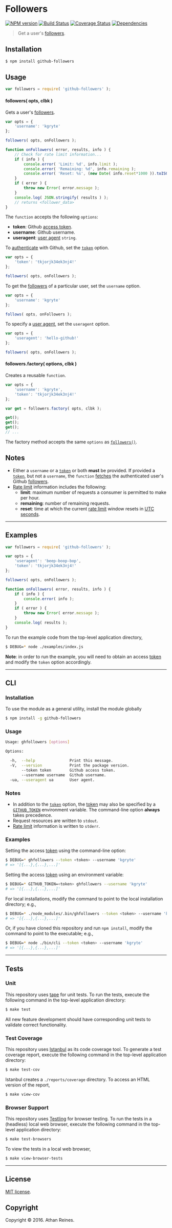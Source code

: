 Followers
===
[![NPM version][npm-image]][npm-url] [![Build Status][build-image]][build-url] [![Coverage Status][coverage-image]][coverage-url] [![Dependencies][dependencies-image]][dependencies-url]

> Get a user's [followers][github-followers].


## Installation

``` bash
$ npm install github-followers
```


## Usage

``` javascript
var followers = require( 'github-followers' );
```

<a name="followers"></a>
#### followers( opts, clbk )

Gets a user's [followers][github-followers].

``` javascript
var opts = {
	'username': 'kgryte'
};

followers( opts, onFollowers );

function onFollowers( error, results, info ) {
	// Check for rate limit information...
	if ( info ) {
		console.error( 'Limit: %d', info.limit );
		console.error( 'Remaining: %d', info.remaining );
		console.error( 'Reset: %s', (new Date( info.reset*1000 )).toISOString() );
	}
	if ( error ) {
		throw new Error( error.message );
	}
	console.log( JSON.stringify( results ) );
	// returns <follower_data>
}
```

The `function` accepts the following `options`:
*	__token__: Github [access token][github-token].
*	__username__: Github username.
*	__useragent__: [user agent][github-user-agent] `string`.

To [authenticate][github-oauth2] with Github, set the [`token`][github-token] option.

``` javascript
var opts = {
	'token': 'tkjorjk34ek3nj4!'
};

followers( opts, onFollowers );
```

To get the [followers][github-followers] of a particular user, set the `username` option.

``` javascript
var opts = {
	'username': 'kgryte'
};

follows( opts, onFollowers );
```

To specify a [user agent][github-user-agent], set the `useragent` option.

``` javascript
var opts = {
	'useragent': 'hello-github!'
};

followers( opts, onFollowers );
```


#### followers.factory( options, clbk )

Creates a reusable `function`.

``` javascript
var opts = {
	'username': 'kgryte',
	'token': 'tkjorjk34ek3nj4!'
};

var get = followers.factory( opts, clbk );

get();
get();
get();
// ...
```

The factory method accepts the same `options` as [`followers()`](#followers).


## Notes

*	Either a `username` or a [`token`][github-token] or both __must__ be provided. If provided a [`token`][github-token], but not a `username`, the `function` [fetches][github-get] the authenticated user's Github [followers][github-followers].
*	[Rate limit][github-rate-limit] information includes the following:
	-	__limit__: maximum number of requests a consumer is permitted to make per hour.
	-	__remaining__: number of remaining requests.
	-	__reset__: time at which the current [rate limit][github-rate-limit] window resets in [UTC seconds][unix-time].


---
## Examples

``` javascript
var followers = require( 'github-followers' );

var opts = {
	'useragent': 'beep-boop-bop',
	'token': 'tkjorjk34ek3nj4!'
};

followers( opts, onFollowers );

function onFollowers( error, results, info ) {
	if ( info ) {
		console.error( info );
	}
	if ( error ) {
		throw new Error( error.message );
	}
	console.log( results );
}
```

To run the example code from the top-level application directory,

``` bash
$ DEBUG=* node ./examples/index.js
```

__Note__: in order to run the example, you will need to obtain an access [token][github-token] and modify the `token` option accordingly.


---
## CLI

### Installation

To use the module as a general utility, install the module globally

``` bash
$ npm install -g github-followers
```


### Usage

``` bash
Usage: ghfollowers [options] 

Options:

  -h,  --help               Print this message.
  -V,  --version            Print the package version.
       --token token        Github access token.
       --username username  Github username.
  -ua, --useragent ua       User agent.
```


### Notes

*	In addition to the [`token`][github-token] option, the [token][github-token] may also be specified by a [`GITHUB_TOKEN`][github-token] environment variable. The command-line option __always__ takes precedence.
*	Request resources are written to `stdout`.
*	[Rate limit][github-rate-limit] information is written to `stderr`.


### Examples

Setting the access [token][github-token] using the command-line option:

``` bash
$ DEBUG=* ghfollowers --token <token> --username 'kgryte'
# => '[{...},{...},...]'
```

Setting the access [token][github-token] using an environment variable:

``` bash
$ DEBUG=* GITHUB_TOKEN=<token> ghfollowers --username 'kgryte'
# => '[{...},{...},...]'
```

For local installations, modify the command to point to the local installation directory; e.g., 

``` bash
$ DEBUG=* ./node_modules/.bin/ghfollowers --token <token> --username 'kgryte'
# => '[{...},{...},...]'
```

Or, if you have cloned this repository and run `npm install`, modify the command to point to the executable; e.g., 

``` bash
$ DEBUG=* node ./bin/cli --token <token> --username 'kgryte'
# => '[{...},{...},...]'
```


---
## Tests

### Unit

This repository uses [tape][tape] for unit tests. To run the tests, execute the following command in the top-level application directory:

``` bash
$ make test
```

All new feature development should have corresponding unit tests to validate correct functionality.


### Test Coverage

This repository uses [Istanbul][istanbul] as its code coverage tool. To generate a test coverage report, execute the following command in the top-level application directory:

``` bash
$ make test-cov
```

Istanbul creates a `./reports/coverage` directory. To access an HTML version of the report,

``` bash
$ make view-cov
```


### Browser Support

This repository uses [Testling][testling] for browser testing. To run the tests in a (headless) local web browser, execute the following command in the top-level application directory:

``` bash
$ make test-browsers
```

To view the tests in a local web browser,

``` bash
$ make view-browser-tests
```

<!-- [![browser support][browsers-image]][browsers-url] -->


---
## License

[MIT license](http://opensource.org/licenses/MIT).


## Copyright

Copyright &copy; 2016. Athan Reines.


[npm-image]: http://img.shields.io/npm/v/github-followers.svg
[npm-url]: https://npmjs.org/package/github-followers

[build-image]: http://img.shields.io/travis/kgryte/github-followers/master.svg
[build-url]: https://travis-ci.org/kgryte/github-followers

[coverage-image]: https://img.shields.io/codecov/c/github/kgryte/github-followers/master.svg
[coverage-url]: https://codecov.io/github/kgryte/github-followers?branch=master

[dependencies-image]: http://img.shields.io/david/kgryte/github-followers.svg
[dependencies-url]: https://david-dm.org/kgryte/github-followers

[dev-dependencies-image]: http://img.shields.io/david/dev/kgryte/github-followers.svg
[dev-dependencies-url]: https://david-dm.org/dev/kgryte/github-followers

[github-issues-image]: http://img.shields.io/github/issues/kgryte/github-followers.svg
[github-issues-url]: https://github.com/kgryte/github-followers/issues

[tape]: https://github.com/substack/tape
[istanbul]: https://github.com/gotwarlost/istanbul
[testling]: https://ci.testling.com

[unix-time]: http://en.wikipedia.org/wiki/Unix_time

[github-get]: https://github.com/kgryte/github-get
[github-followers]: https://developer.github.com/v3/users/followers/
[github-api]: https://developer.github.com/v3/
[github-token]: https://github.com/settings/tokens/new
[github-oauth2]: https://developer.github.com/v3/#oauth2-token-sent-in-a-header
[github-user-agent]: https://developer.github.com/v3/#user-agent-required
[github-rate-limit]: https://developer.github.com/v3/rate_limit/